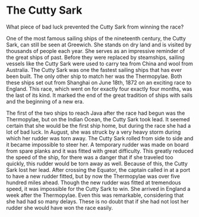 # The Cutty Sark

What piece of bad luck prevented the Cutty Sark from winning the race?

One of the most famous sailing ships of the nineteenth century, the Cutty Sark, can still be seen at Greewich. She stands on dry land and is visited by thousands of people each year. She serves as an impressive reminder of the great ships of past. Before they were replaced by steamships, sailing vessels like the Cutty Sark were used to carry tea from China and wool from Australia. The Cutty Sark was one the fastest sailing ships that has ever been built. The only other ship to match her was the Thermopylae. Both these ships set out from Shanghai on June 18th, 1872 on an exciting race to England. This race, which went on for exactly four exactly four months, was the last of its kind. It marked the end of the great tradition of ships with sails and the beginning of a new era.

The first of the two ships to reach Java after the race had begun was the Thermopylae, but on the Indian Ocean, the Cutty Sark took lead. It seemed certain that she would be the first ship home, but during the race she had a lot of bad luck. In August, she was struck by a very heavy storm during which her rudder was torn away. The Cutty Sark rolled from side to side and it became impossible to steer her. A temporary rudder was made on board from spare planks and it was fitted with great difficulty. This greatly reduced the speed of the ship, for there was a danger that if she traveled too quickly, this rudder would be torn away as well. Because of this, the Cutty Sark lost her lead. After crossing the Equator, the captain called in at a port to have a new rudder fitted, but by now the Thermopylae was over five hundred miles ahead. Though the new rudder was fitted at tremendous speed, it was impossible for the Cutty Sark to win. She arrived in England a week after the Thermopylae. Even this was remarkable, considering that she had had so many delays. These is no doubt that if she had not lost her rudder she would have won the race easily.
